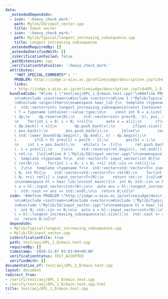 ```yaml
---
data:
  _extendedDependsOn:
  - icon: ':heavy_check_mark:'
    path: Mylib/IO/input_vector.cpp
    title: Input vector
  - icon: ':heavy_check_mark:'
    path: Mylib/Typical/longest_increasing_subsequence.cpp
    title: Longest increasing subsequence
  _extendedRequiredBy: []
  _extendedVerifiedWith: []
  _isVerificationFailed: false
  _pathExtension: cpp
  _verificationStatusIcon: ':heavy_check_mark:'
  attributes:
    '*NOT_SPECIAL_COMMENTS*': ''
    PROBLEM: http://judge.u-aizu.ac.jp/onlinejudge/description.jsp?id=DPL_1_D
    links:
    - http://judge.u-aizu.ac.jp/onlinejudge/description.jsp?id=DPL_1_D
  bundledCode: "#line 1 \"test/aoj/DPL_1_D/main.test.cpp\"\n#define PROBLEM \"http://judge.u-aizu.ac.jp/onlinejudge/description.jsp?id=DPL_1_D\"\
    \n\n#include <iostream>\n#include <vector>\n#line 3 \"Mylib/Typical/longest_increasing_subsequence.cpp\"\
    \n#include <algorithm>\n\nnamespace haar_lib {\n  template <typename Container>\n\
    \  std::vector<int> longest_increasing_subsequence(const Container &a){\n    using\
    \ T = typename Container::value_type;\n\n    const int N = a.size();\n\n    std::vector<T>\
    \ dp;\n    dp.reserve(N);\n    std::vector<int> prev(N, -1), pos, ret;\n    pos.reserve(N);\n\
    \n    for(int i = 0; i < N; ++i){\n      auto x = a[i];\n      if(dp.empty() or\
    \ dp.back() < x){\n        dp.push_back(x);\n        if(pos.size()) prev[i] =\
    \ pos.back();\n        pos.push_back(i);\n      }else{\n        const int k =\
    \ std::lower_bound(dp.begin(), dp.end(), x) - dp.begin();\n        dp[k] = x;\n\
    \        if(k > 0) prev[i] = pos[k - 1];\n        pos[k] = i;\n      }\n    }\n\
    \n    int i = pos.back();\n    while(i != -1){\n      ret.push_back(i);\n    \
    \  i = prev[i];\n    }\n\n    std::reverse(ret.begin(), ret.end());\n\n    return\
    \ ret;\n  }\n}\n#line 4 \"Mylib/IO/input_vector.cpp\"\n\nnamespace haar_lib {\n\
    \  template <typename T>\n  std::vector<T> input_vector(int N){\n    std::vector<T>\
    \ ret(N);\n    for(int i = 0; i < N; ++i) std::cin >> ret[i];\n    return ret;\n\
    \  }\n\n  template <typename T>\n  std::vector<std::vector<T>> input_vector(int\
    \ N, int M){\n    std::vector<std::vector<T>> ret(N);\n    for(int i = 0; i <\
    \ N; ++i) ret[i] = input_vector<T>(M);\n    return ret;\n  }\n}\n#line 7 \"test/aoj/DPL_1_D/main.test.cpp\"\
    \n\nnamespace hl = haar_lib;\n\nint main(){\n  int N; std::cin >> N;\n\n  auto\
    \ a = hl::input_vector<int>(N);\n\n  auto ans = hl::longest_increasing_subsequence(a).size();\n\
    \  std::cout << ans << std::endl;\n\n  return 0;\n}\n"
  code: "#define PROBLEM \"http://judge.u-aizu.ac.jp/onlinejudge/description.jsp?id=DPL_1_D\"\
    \n\n#include <iostream>\n#include <vector>\n#include \"Mylib/Typical/longest_increasing_subsequence.cpp\"\
    \n#include \"Mylib/IO/input_vector.cpp\"\n\nnamespace hl = haar_lib;\n\nint main(){\n\
    \  int N; std::cin >> N;\n\n  auto a = hl::input_vector<int>(N);\n\n  auto ans\
    \ = hl::longest_increasing_subsequence(a).size();\n  std::cout << ans << std::endl;\n\
    \n  return 0;\n}\n"
  dependsOn:
  - Mylib/Typical/longest_increasing_subsequence.cpp
  - Mylib/IO/input_vector.cpp
  isVerificationFile: true
  path: test/aoj/DPL_1_D/main.test.cpp
  requiredBy: []
  timestamp: '2020-11-07 03:03:04+09:00'
  verificationStatus: TEST_ACCEPTED
  verifiedWith: []
documentation_of: test/aoj/DPL_1_D/main.test.cpp
layout: document
redirect_from:
- /verify/test/aoj/DPL_1_D/main.test.cpp
- /verify/test/aoj/DPL_1_D/main.test.cpp.html
title: test/aoj/DPL_1_D/main.test.cpp
---
```

